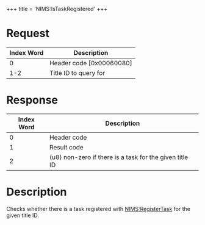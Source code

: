 +++
title = 'NIMS:IsTaskRegistered'
+++

# Request

| Index Word | Description                |
|------------|----------------------------|
| 0          | Header code \[0x00060080\] |
| 1-2        | Title ID to query for      |

# Response

| Index Word | Description                                             |
|------------|---------------------------------------------------------|
| 0          | Header code                                             |
| 1          | Result code                                             |
| 2          | (u8) non-zero if there is a task for the given title ID |

# Description

Checks whether there is a task registered with
[NIMS:RegisterTask](NIMS:RegisterTask "wikilink") for the given title
ID.
